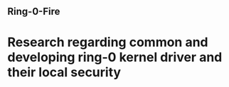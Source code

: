 ## Ring-0-Fire

# Research regarding common and developing ring-0 kernel driver and their local security

